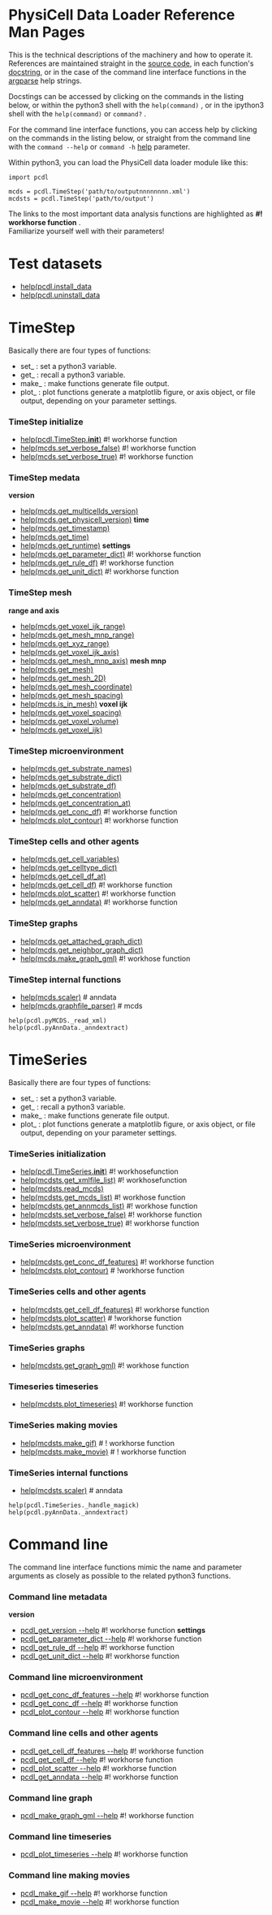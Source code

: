 # PhysiCell Data Loader Reference Man Pages

This is the technical descriptions of the machinery and how to operate it.\
References are maintained straight in the [source code](https://github.com/elmbeech/physicelldataloader/tree/master/pcdl),
in each function's [docstring](https://en.wikipedia.org/wiki/Docstring),
or in the case of the command line interface functions in the [argparse](https://docs.python.org/3/library/argparse.html) help strings.

Docstings can be accessed by clicking on the commands in the listing below,
or within the python3 shell with the `help(command)` ,
or in the ipython3 shell with the `help(command)` or `command?` .

For the command line interface functions, you can access help by clicking on the commands in the listing below,
or straight from the command line with the `command --help` or `command -h` [help](https://en.wikipedia.org/wiki/Help!) parameter.

Within python3, you can load the PhysiCell data loader module like this:
```python3
import pcdl

mcds = pcdl.TimeStep('path/to/outputnnnnnnnn.xml')
mcdsts = pcdl.TimeStep('path/to/output')
```
The links to the most important data analysis functions are highlighted as **#! workhorse function** . \
Familiarize yourself well with their parameters!


# Test datasets
+ [help(pcdl.install_data](https://github.com/elmbeech/physicelldataloader/tree/master/man/docstring/pcdl.install_data.md)
+ [help(pcdl.uninstall_data](https://github.com/elmbeech/physicelldataloader/tree/master/man/docstring/pcdl.uninstall_data.md)


# TimeStep

Basically there are four types of functions:
+ set_ : set a python3 variable.
+ get_ : recall a python3 variable.
+ make_ : make functions generate file output.
+ plot_ : plot functions generate a matplotlib figure, or axis object, or file output, depending on your parameter settings.

### TimeStep initialize
+ [help(pcdl.TimeStep.__init__)](https://github.com/elmbeech/physicelldataloader/tree/master/man/docstring/mcds.__init__.md)  #! workhorse function
+ [help(mcds.set_verbose_false)](https://github.com/elmbeech/physicelldataloader/tree/master/man/docstring/mcds.set_verbose_false.md) #! workhorse function
+ [help(mcds.set_verbose_true)](https://github.com/elmbeech/physicelldataloader/tree/master/man/docstring/mcds.set_verbose_true.md) #! workhorse function

### TimeStep medata
**version**
+ [help(mcds.get_multicellds_version)](https://github.com/elmbeech/physicelldataloader/tree/master/man/docstring/mcds.get_multicellds_version.md)
+ [help(mcds.get_physicell_version)](https://github.com/elmbeech/physicelldataloader/tree/master/man/docstring/mcds.get_physicell_version.md)
**time**
+ [help(mcds.get_timestamp)](https://github.com/elmbeech/physicelldataloader/tree/master/man/docstring/mcds.get_timestamp.md)
+ [help(mcds.get_time)](https://github.com/elmbeech/physicelldataloader/tree/master/man/docstring/mcds.get_time.md)
+ [help(mcds.get_runtime)](https://github.com/elmbeech/physicelldataloader/tree/master/man/docstring/mcds.get_runtime.md)
**settings**
+ [help(mcds.get_parameter_dict)](https://github.com/elmbeech/physicelldataloader/tree/master/man/docstring/mcds.get_parameter_dict.md)  #! workhorse function
+ [help(mcds.get_rule_df)](https://github.com/elmbeech/physicelldataloader/tree/master/man/docstring/mcds.get_rule_df.md)  #! workhorse function
+ [help(mcds.get_unit_dict)](https://github.com/elmbeech/physicelldataloader/tree/master/man/docstring/mcds.get_unit_dict.md)  #! workhorse function

### TimeStep mesh
**range and axis**
+ [help(mcds.get_voxel_ijk_range)](https://github.com/elmbeech/physicelldataloader/tree/master/man/docstring/mcds.get_voxel_ijk_range.md)
+ [help(mcds.get_mesh_mnp_range)](https://github.com/elmbeech/physicelldataloader/tree/master/man/docstring/mcds.get_mesh_spacing.md)
+ [help(mcds.get_xyz_range)](https://github.com/elmbeech/physicelldataloader/tree/master/man/docstring/mcds.get_xyz_range.md)
+ [help(mcds.get_voxel_ijk_axis)](https://github.com/elmbeech/physicelldataloader/tree/master/man/docstring/mcds.get_voxel_ijk_axis.md)
+ [help(mcds.get_mesh_mnp_axis)](https://github.com/elmbeech/physicelldataloader/tree/master/man/docstring/mcds.get_mesh_mnp_axis.md)
**mesh mnp**
+ [help(mcds.get_mesh)](https://github.com/elmbeech/physicelldataloader/tree/master/man/docstring/mcds.get_mesh.md)
+ [help(mcds.get_mesh_2D)](https://github.com/elmbeech/physicelldataloader/tree/master/man/docstring/mcds.get_mesh_2D.md)
+ [help(mcds.get_mesh_coordinate)](https://github.com/elmbeech/physicelldataloader/tree/master/man/docstring/mcds.get_mesh_coordinate.md)
+ [help(mcds.get_mesh_spacing)](https://github.com/elmbeech/physicelldataloader/tree/master/man/docstring/mcds.get_mesh_spacing.md)
+ [help(mcds.is_in_mesh)](https://github.com/elmbeech/physicelldataloader/tree/master/man/docstring/mcds.is_in_mesh.md)
**voxel ijk**
+ [help(mcds.get_voxel_spacing)](https://github.com/elmbeech/physicelldataloader/tree/master/man/docstring/mcds.get_voxel_spacing.md)
+ [help(mcds.get_voxel_volume)](https://github.com/elmbeech/physicelldataloader/tree/master/man/docstring/mcds.get_voxel_volume.md)
+ [help(mcds.get_voxel_ijk)](https://github.com/elmbeech/physicelldataloader/tree/master/man/docstring/mcds.get_voxel_ijk.md)

### TimeStep microenvironment
+ [help(mcds.get_substrate_names)](https://github.com/elmbeech/physicelldataloader/tree/master/man/docstring/mcds.get_substrate_names.md)
+ [help(mcds.get_substrate_dict)](https://github.com/elmbeech/physicelldataloader/tree/master/man/docstring/mcds.get_substrate_dict.md)
+ [help(mcds.get_substrate_df)](https://github.com/elmbeech/physicelldataloader/tree/master/man/docstring/mcds.get_substrate_df.md)
+ [help(mcds.get_concentration)](https://github.com/elmbeech/physicelldataloader/tree/master/man/docstring/mcds.get_concentration.md)
+ [help(mcds.get_concentration_at)](https://github.com/elmbeech/physicelldataloader/tree/master/man/docstring/mcds.get_concentration_at.md)
+ [help(mcds.get_conc_df)](https://github.com/elmbeech/physicelldataloader/tree/master/man/docstring/mcds.get_conc_df.md)  #! workhorse function
+ [help(mcds.plot_contour)](https://github.com/elmbeech/physicelldataloader/tree/master/man/docstring/mcds.plot_contour.md)  #! workhorse function

### TimeStep cells and other agents
+ [help(mcds.get_cell_variables)](https://github.com/elmbeech/physicelldataloader/tree/master/man/docstring/mcds.get_cell_variables.md)
+ [help(mcds.get_celltype_dict)](https://github.com/elmbeech/physicelldataloader/tree/master/man/docstring/mcds.get_celltype_dict.md)
+ [help(mcds.get_cell_df_at)](https://github.com/elmbeech/physicelldataloader/tree/master/man/docstring/mcds.get_cell_df_at.md)
+ [help(mcds.get_cell_df)](https://github.com/elmbeech/physicelldataloader/tree/master/man/docstring/mcds.get_cell_df.md)  #! workhorse function
+ [help(mcds.plot_scatter)](https://github.com/elmbeech/physicelldataloader/tree/master/man/docstring/mcds.plot_scatter.md)  #! workhorse function
+ [help(mcds.get_anndata)](https://github.com/elmbeech/physicelldataloader/tree/master/man/docstring/mcds.get_anndata.md)  #! workhorse function

### TimeStep graphs
+ [help(mcds.get_attached_graph_dict)](https://github.com/elmbeech/physicelldataloader/tree/master/man/docstring/mcds.get_attached_graph_dict.md)
+ [help(mcds.get_neighbor_graph_dict)](https://github.com/elmbeech/physicelldataloader/tree/master/man/docstring/mcds.get_neighbor_graph_dict.md)
+ [help(mcds.make_graph_gml)](https://github.com/elmbeech/physicelldataloader/tree/master/man/docstring/mcds.make_graph_gml.md)  #! workhose function

### TimeStep internal functions
+ [help(mcds.scaler)](https://github.com/elmbeech/physicelldataloader/tree/master/man/docstring/pcdl.scaler.md)  # anndata
+ [help(mcds.graphfile_parser)](https://github.com/elmbeech/physicelldataloader/tree/master/man/docstring/pcdl.graphfile_parser.md)  # mcds
```python3
help(pcdl.pyMCDS._read_xml)
help(pcdl.pyAnnData._anndextract)
```


# TimeSeries

Basically there are four types of functions:
+ set_ : set a python3 variable.
+ get_ : recall a python3 variable.
+ make_ : make functions generate file output.
+ plot_ : plot functions generate a matplotlib figure, or axis object, or file output, depending on your parameter settings.

### TimeSeries initialization
+ [help(pcdl.TimeSeries.__init__)](https://github.com/elmbeech/physicelldataloader/tree/master/man/docstring/mcdsts.__init__.md) #! workhosefunction
+ [help(mcdsts.get_xmlfile_list)](https://github.com/elmbeech/physicelldataloader/tree/master/man/docstring/mcdsts.get_xmlfile_list.md)  #! workhosefunction
+ [help(mcdsts.read_mcds)](https://github.com/elmbeech/physicelldataloader/tree/master/man/docstring/mcdsts.read_mcds.md)
+ [help(mcdsts.get_mcds_list)](https://github.com/elmbeech/physicelldataloader/tree/master/man/docstring/mcdsts.get_mcds_list.md)  #! workhose function
+ [help(mcdsts.get_annmcds_list)](https://github.com/elmbeech/physicelldataloader/tree/master/man/docstring/mcdsts.get_annmcds_list.md)  #! workhose function
+ [help(mcdsts.set_verbose_false)](https://github.com/elmbeech/physicelldataloader/tree/master/man/docstring/mcdsts.set_verbose_false.md) #! workhorse function
+ [help(mcdsts.set_verbose_true)](https://github.com/elmbeech/physicelldataloader/tree/master/man/docstring/mcdsts.set_verbose_true.md) #! workhorse function

### TimeSeries microenvironment
+ [help(mcdsts.get_conc_df_features)](https://github.com/elmbeech/physicelldataloader/tree/master/man/docstring/mcdsts.get_conc_df_features.md)  #! workhorse function
+ [help(mcdsts.plot_contour)](https://github.com/elmbeech/physicelldataloader/tree/master/man/docstring/mcds.plot_contour.md)  # !workhorse function

### TimeSeries cells and other agents
+ [help(mcdsts.get_cell_df_features)](https://github.com/elmbeech/physicelldataloader/tree/master/man/docstring/mcdsts.get_cell_df.md)  #! workhorse function
+ [help(mcdsts.plot_scatter)](https://github.com/elmbeech/physicelldataloader/tree/master/man/docstring/mcdsts.plot_scatter.md)  # !workhorse function
+ [help(mcdsts.get_anndata)](https://github.com/elmbeech/physicelldataloader/tree/master/man/docstring/mcdsts.get_anndata.md)  #! workhorse function

### TimeSeries graphs
+ [help(mcdsts.get_graph_gml)](https://github.com/elmbeech/physicelldataloader/tree/master/man/docstring/mcds.make_graph_gml.md)  #! workhose function

### Timeseries timeseries
+ [help(mcdsts.plot_timeseries)](https://github.com/elmbeech/physicelldataloader/tree/master/man/docstring/mcdsts.plot_timeseries.md)  #! workhorse function

### TimeSeries making movies
+ [help(mcdsts.make_gif)](https://github.com/elmbeech/physicelldataloader/tree/master/man/docstring/pcdl.make_gif.md)  # ! workhorse function
+ [help(mcdsts.make_movie)](https://github.com/elmbeech/physicelldataloader/tree/master/man/docstring/pcdl.make_movie.md)  # ! workhorse function

### TimeSeries internal functions
+ [help(mcdsts.scaler)](https://github.com/elmbeech/physicelldataloader/tree/master/man/docstring/pcdl.scaler.md)  # anndata
```python3
help(pcdl.TimeSeries._handle_magick)
help(pcdl.pyAnnData._anndextract)
```


# Command line

The command line interface functions mimic the name and parameter arguments as closely as possible to the related python3 functions.

### Command line metadata
**version**
+ [pcdl_get_version --help](https://github.com/elmbeech/physicelldataloader/tree/master/man/docstring/pcdl_get_version.md)  #! workhorse function
**settings**
+ [pcdl_get_parameter_dict --help](https://github.com/elmbeech/physicelldataloader/tree/master/man/docstring/pcdl_get_parameter_dict.md)  #! workhorse function
+ [pcdl_get_rule_df --help](https://github.com/elmbeech/physicelldataloader/tree/master/man/docstring/pcdl_get_rule_df.md)  #! workhorse function
+ [pcdl_get_unit_dict --help](https://github.com/elmbeech/physicelldataloader/tree/master/man/docstring/pcdl_get_unit_dict.md)  #! workhorse function

### Command line microenvironment
+ [pcdl_get_conc_df_features --help](https://github.com/elmbeech/physicelldataloader/tree/master/man/docstring/pcdl_get_conc_df_features.md)  #! workhorse function
+ [pcdl_get_conc_df --help](https://github.com/elmbeech/physicelldataloader/tree/master/man/docstring/pcdl_get_conc_df.md)  #! workhorse function
+ [pcdl_plot_contour --help](https://github.com/elmbeech/physicelldataloader/tree/master/man/docstring/pcdl_plot_contour.md)  #! workhorse function

### Command line cells and other agents
+ [pcdl_get_cell_df_features --help](https://github.com/elmbeech/physicelldataloader/tree/master/man/docstring/pcdl_get_cell_df_features.md)  #! workhorse function
+ [pcdl_get_cell_df --help](https://github.com/elmbeech/physicelldataloader/tree/master/man/docstring/pcdl_get_cell_df.md)  #! workhorse function
+ [pcdl_plot_scatter --help](https://github.com/elmbeech/physicelldataloader/tree/master/man/docstring/pcdl_plot_scatter.md)  #! workhorse function
+ [pcdl_get_anndata --help](https://github.com/elmbeech/physicelldataloader/tree/master/man/docstring/pcdl_get_anndata.md)  #! workhorse function

### Command line graph
+ [pcdl_make_graph_gml --help](https://github.com/elmbeech/physicelldataloader/tree/master/man/docstring/pcdl_make_graph_gml.md)  #! workhorse function

### Command line timeseries
+ [pcdl_plot_timeseries --help](https://github.com/elmbeech/physicelldataloader/tree/master/man/docstring/pcdl_plot_timeseries.md)  #! workhorse function

### Command line making movies
+ [pcdl_make_gif --help](https://github.com/elmbeech/physicelldataloader/tree/master/man/docstring/pcdl_make_gif.md)  #! workhorse function
+ [pcdl_make_movie --help](https://github.com/elmbeech/physicelldataloader/tree/master/man/docstring/pcdl_make_movie.md)  #! workhorse function

